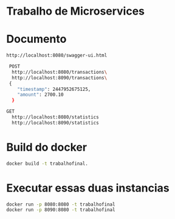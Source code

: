 ﻿# Trabalho de Microservices


# Documento
```sh
http://localhost:8080/swagger-ui.html

 POST 
  http://localhost:8080/transactions\
  http://localhost:8090/transactions\
 { 
	"timestamp": 2447952675125,
	"amount": 2700.10 
  }

GET
  http://localhost:8080/statistics
  http://localhost:8090/statistics

```
# Build do docker
```sh
docker build -t trabalhofinal.
```
# Executar essas duas instancias 

```sh
docker run -p 8080:8080 -t trabalhofinal
docker run -p 8090:8080 -t trabalhofinal
```
